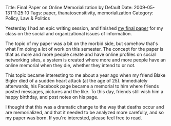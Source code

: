 Title: Final Paper on Online Memorialization by Default
Date: 2009-05-13T11:25:10
Tags: paper, thanatosensitivity, memorialization
Category: Policy, Law & Politics


Yesterday I had an epic writing session, and finished [my final paper][1] for
my class on the social and organizational issues of information.

The topic of my paper was a bit on the morbid side, but somehow that's what
 I'm doing a lot of work on this semester. The concept for the paper is 
 that as more and more people create and have online profiles on social 
 networking sites, a system is created where more and more people have an 
 online memorial when they die, whether they intend to or not.

This topic became interesting to me about a year ago when my friend Blake 
Bigler died of a sudden heart attack (at the age of 25). Immediately 
afterwards, his Facebook page became a memorial to him where friends posted
 messages, pictures and the like. To this day, friends still wish him a 
 happy birthday, and post notes on his page.

I thought that this was a dramatic change to the way that deaths occur and 
are memorialized, and that it needed to be analyzed more carefully, 
and so my paper was born. If you're interested, please feel free to read.

[1]: {filename}/pdfs/online-grieving.pdf
